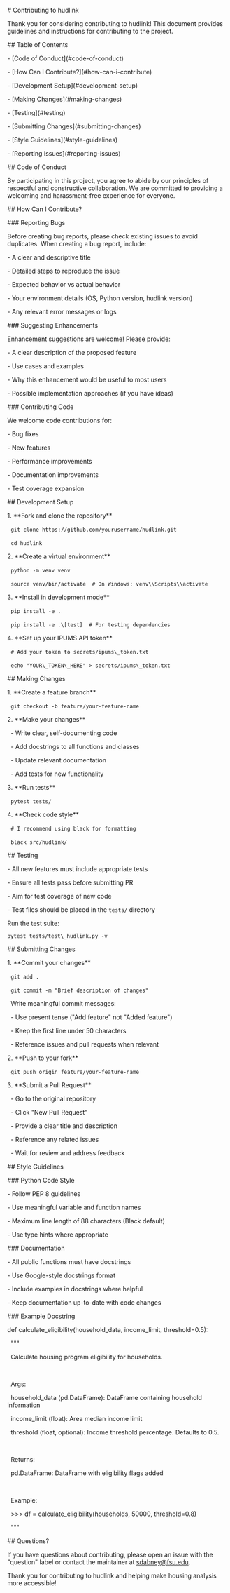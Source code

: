 \# Contributing to hudlink



Thank you for considering contributing to hudlink! This document provides guidelines and instructions for contributing to the project.



\## Table of Contents

\- \[Code of Conduct](#code-of-conduct)

\- \[How Can I Contribute?](#how-can-i-contribute)

\- \[Development Setup](#development-setup)

\- \[Making Changes](#making-changes)

\- \[Testing](#testing)

\- \[Submitting Changes](#submitting-changes)

\- \[Style Guidelines](#style-guidelines)

\- \[Reporting Issues](#reporting-issues)



\## Code of Conduct



By participating in this project, you agree to abide by our principles of respectful and constructive collaboration. We are committed to providing a welcoming and harassment-free experience for everyone.



\## How Can I Contribute?



\### Reporting Bugs

Before creating bug reports, please check existing issues to avoid duplicates. When creating a bug report, include:



\- A clear and descriptive title

\- Detailed steps to reproduce the issue

\- Expected behavior vs actual behavior

\- Your environment details (OS, Python version, hudlink version)

\- Any relevant error messages or logs



\### Suggesting Enhancements

Enhancement suggestions are welcome! Please provide:



\- A clear description of the proposed feature

\- Use cases and examples

\- Why this enhancement would be useful to most users

\- Possible implementation approaches (if you have ideas)



\### Contributing Code

We welcome code contributions for:



\- Bug fixes

\- New features

\- Performance improvements

\- Documentation improvements

\- Test coverage expansion



\## Development Setup



1\. \*\*Fork and clone the repository\*\*

&nbsp;  `git clone https://github.com/yourusername/hudlink.git`

&nbsp;  `cd hudlink`



2\. \*\*Create a virtual environment\*\*

&nbsp;  `python -m venv venv`

&nbsp;  `source venv/bin/activate  # On Windows: venv\\Scripts\\activate`



3\. \*\*Install in development mode\*\*

&nbsp;  `pip install -e .`

&nbsp;  `pip install -e .\[test]  # For testing dependencies`



4\. \*\*Set up your IPUMS API token\*\*

&nbsp;  `# Add your token to secrets/ipums\_token.txt`

&nbsp;  `echo "YOUR\_TOKEN\_HERE" > secrets/ipums\_token.txt`



\## Making Changes



1\. \*\*Create a feature branch\*\*

&nbsp;  `git checkout -b feature/your-feature-name`



2\. \*\*Make your changes\*\*

&nbsp;  - Write clear, self-documenting code

&nbsp;  - Add docstrings to all functions and classes

&nbsp;  - Update relevant documentation

&nbsp;  - Add tests for new functionality



3\. \*\*Run tests\*\*

&nbsp;  `pytest tests/`



4\. \*\*Check code style\*\*

&nbsp;  `# I recommend using black for formatting`

&nbsp;  `black src/hudlink/`



\## Testing



\- All new features must include appropriate tests

\- Ensure all tests pass before submitting PR

\- Aim for test coverage of new code

\- Test files should be placed in the `tests/` directory



Run the test suite:

`pytest tests/test\_hudlink.py -v`



\## Submitting Changes



1\. \*\*Commit your changes\*\*

&nbsp;  `git add .`

&nbsp;  `git commit -m "Brief description of changes"`



&nbsp;  Write meaningful commit messages:

&nbsp;  - Use present tense ("Add feature" not "Added feature")

&nbsp;  - Keep the first line under 50 characters

&nbsp;  - Reference issues and pull requests when relevant



2\. \*\*Push to your fork\*\*

&nbsp;  `git push origin feature/your-feature-name`



3\. \*\*Submit a Pull Request\*\*

&nbsp;  - Go to the original repository

&nbsp;  - Click "New Pull Request"

&nbsp;  - Provide a clear title and description

&nbsp;  - Reference any related issues

&nbsp;  - Wait for review and address feedback



\## Style Guidelines



\### Python Code Style

\- Follow PEP 8 guidelines

\- Use meaningful variable and function names

\- Maximum line length of 88 characters (Black default)

\- Use type hints where appropriate



\### Documentation

\- All public functions must have docstrings

\- Use Google-style docstrings format

\- Include examples in docstrings where helpful

\- Keep documentation up-to-date with code changes



\### Example Docstring



def calculate\_eligibility(household\_data, income\_limit, threshold=0.5):

&nbsp;  """

&nbsp;  Calculate housing program eligibility for households.

&nbsp;  

&nbsp;  Args:

&nbsp;      household\_data (pd.DataFrame): DataFrame containing household information

&nbsp;      income\_limit (float): Area median income limit

&nbsp;      threshold (float, optional): Income threshold percentage. Defaults to 0.5.

&nbsp;  

&nbsp;  Returns:

&nbsp;      pd.DataFrame: DataFrame with eligibility flags added

&nbsp;      

&nbsp;  Example:

&nbsp;      >>> df = calculate\_eligibility(households, 50000, threshold=0.8)

&nbsp;  """



\## Questions?



If you have questions about contributing, please open an issue with the "question" label or contact the maintainer at sdabney@fsu.edu.



Thank you for contributing to hudlink and helping make housing analysis more accessible!







